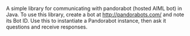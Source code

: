 A simple library for communicating with pandorabot (hosted AIML bot) in Java.  To use this library, create a bot at http://pandorabots.com/ and note its Bot ID.  Use this to instantiate a Pandorabot instance, then ask it questions and receive responses.